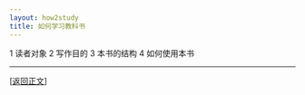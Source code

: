 ```yaml
---
layout: how2study
title: 如何学习教科书
---
```


1 读者对象 2 写作目的 3 本书的结构 4 如何使用本书

***

[[返回正文](how2study_2.html#asw06)]
